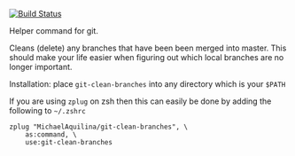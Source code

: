 [![Build Status](https://travis-ci.org/MichaelAquilina/git-clean-branches.svg?branch=master)](https://travis-ci.org/MichaelAquilina/git-clean-branches)

Helper command for git.

Cleans (delete) any branches that have been been merged into master. This should make
your life easier when figuring out which local branches are no longer important.

Installation:
place `git-clean-branches` into any directory which is your `$PATH`

If you are using `zplug` on zsh then this can easily be done by adding the following to `~/.zshrc`

```
zplug "MichaelAquilina/git-clean-branches", \
    as:command, \
    use:git-clean-branches
```
